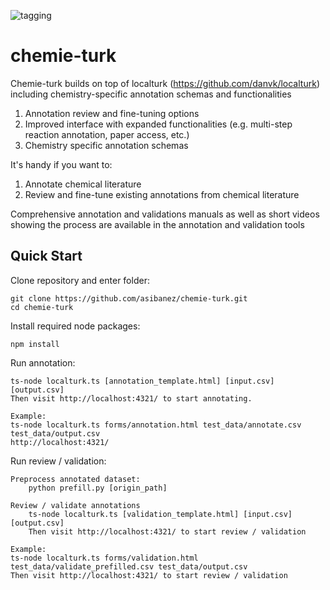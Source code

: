 ![tagging](https://user-images.githubusercontent.com/13397560/118203495-33771380-b42a-11eb-8742-edc601a78cd7.gif)


chemie-turk
=========

Chemie-turk builds on top of localturk (https://github.com/danvk/localturk) including chemistry-specific annotation schemas and functionalities

   1. Annotation review and fine-tuning options
   2. Improved interface with expanded functionalities (e.g. multi-step reaction annotation, paper access, etc.)
   3. Chemistry specific annotation schemas

It's handy if you want to:

   1. Annotate chemical literature
   2. Review and fine-tune existing annotations from chemical literature

Comprehensive annotation and validations manuals as well as short videos showing the process are available in the annotation and validation tools

Quick Start
-----------

Clone repository and enter folder:

    git clone https://github.com/asibanez/chemie-turk.git
    cd chemie-turk

Install required node packages:

    npm install

Run annotation:

    ts-node localturk.ts [annotation_template.html] [input.csv] [output.csv]
    Then visit http://localhost:4321/ to start annotating.
    
    Example:
    ts-node localturk.ts forms/annotation.html test_data/annotate.csv test_data/output.csv
    http://localhost:4321/

Run review / validation:

    Preprocess annotated dataset:
        python prefill.py [origin_path]
    
    Review / validate annotations
        ts-node localturk.ts [validation_template.html] [input.csv] [output.csv]
        Then visit http://localhost:4321/ to start review / validation
        
    Example:
    ts-node localturk.ts forms/validation.html test_data/validate_prefilled.csv test_data/output.csv
    Then visit http://localhost:4321/ to start review / validation
